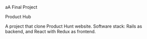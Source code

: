 aA Final Project

Product Hub

A project that clone Product Hunt website. Software stack: Rails as backend, and React with Redux as frontend.
